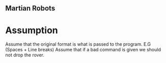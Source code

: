 ## Martian Robots

# Assumption
Assume that the original format is what is passed to the program. E.G (Spaces + Line breaks)
Assume that if a bad command is given we should not drop the rover.